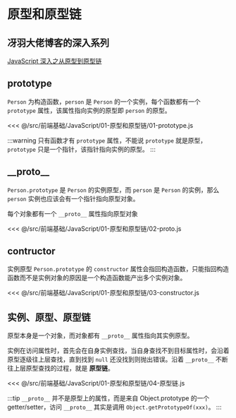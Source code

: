 # 原型和原型链

## 冴羽大佬博客的深入系列

[JavaScript 深入之从原型到原型链](https://github.com/mqyqingfeng/Blog/issues/2)

## prototype

`Person` 为构造函数，`person` 是 `Person` 的一个实例，每个函数都有一个 `prototype` 属性，该属性指向实例的原型即 `person` 的原型。

<<< @/src/前端基础/JavaScript/01-原型和原型链/01-prototype.js

:::warning
只有函数才有 `prototype` 属性，不能说 `prototype` 就是原型，`prototype` 只是一个指针，该指针指向实例的原型。
:::

## \_\_proto\_\_

`Person.prototype` 是 `Person` 的实例原型，而 `person` 是 `Person` 的实例，那么 `person` 实例也应该会有一个指针指向原型对象。

每个对象都有一个 `__proto__` 属性指向原型对象

<<< @/src/前端基础/JavaScript/01-原型和原型链/02-proto.js

## contructor

实例原型 `Person.prototype` 的 `constructor` 属性会指回构造函数，只能指回构造函数而不是实例对象的原因是一个构造函数能产出多个实例对象。

<<< @/src/前端基础/JavaScript/01-原型和原型链/03-constructor.js

## 实例、原型、原型链

原型本身是一个对象，而对象都有 `__proto__` 属性指向其实例原型。

实例在访问属性时，首先会在自身实例查找，当自身查找不到目标属性时，会沿着原型逐级往上层查找，直到找到 `null` 还没找到则抛出错误。沿着 `__proto__` 不断往上层原型查找的过程，就是 **原型链**。

<<< @/src/前端基础/JavaScript/01-原型和原型链/04-原型链.js

:::tip
`__proto__` 并不是原型上的属性，而是来自 Object.prototype 的一个 getter/setter，访问 `__proto__` 其实是调用 `Object.getPrototypeOf(xxx)`。
:::
